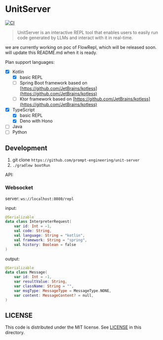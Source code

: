 # UnitServer

[![CI](https://github.com/prompt-engineering/unit-server/actions/workflows/ci.yaml/badge.svg)](https://github.com/prompt-engineering/unit-server/actions/workflows/ci.yaml)

> UnitServer is an interactive REPL tool that enables users to easily run code generated by LLMs and interact with it in
> real-time.

we are currently working on poc of FlowRepl, which will be released soon. will update this README.md when it is ready.

Plan support languages:

- [x] Kotlin
    - [x] basic REPL
    - [ ] Spring Boot framework based on [https://github.com/JetBrains/kotless](https://github.com/JetBrains/kotless)
    - [ ] Ktor framework based on [https://github.com/JetBrains/kotless](https://github.com/JetBrains/kotless)
- [x] TypeScript
    - [x] basic REPL 
    - [x] Deno with Hono
- [ ] Java
- [ ] Python

## Development

1. git clone `https://github.com/prompt-engineering/unit-server`
2. `./gradlew bootRun`

API:

### Websocket

server: `ws://localhost:8080/repl`

input:

```kotlin
@Serializable
data class InterpreterRequest(
    var id: Int = -1,
    val code: String,
    val language: String = "kotlin",
    val framework: String = "spring",
    val history: Boolean = false
)
```

output:

```kotlin
@Serializable
data class Message(
    var id: Int = -1,
    var resultValue: String,
    var className: String = "",
    var msgType: MessageType = MessageType.NONE,
    var content: MessageContent? = null,
)
```

## LICENSE

This code is distributed under the MIT license. See [LICENSE](./LICENSE) in this directory.

